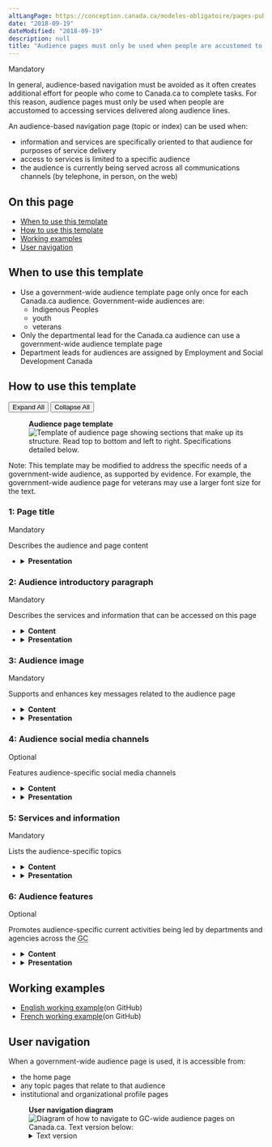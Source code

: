 ```yaml
---
altLangPage: https://conception.canada.ca/modeles-obligatoire/pages-publics-cibles.html
date: "2018-09-19"
dateModified: "2018-09-19"
description: null
title: "Audience pages must only be used when people are accustomed to accessing services delivered along audience lines"
---
```

<section><p><span class="label label-danger">Mandatory</span></p>
<p>In general, audience-based navigation must be avoided as it often creates additional effort for people who come to Canada.ca to complete tasks. For this reason, audience pages must only be used when people are accustomed to accessing services delivered along audience lines.</p>
<p>An audience-based navigation page (topic or index) can be used when:</p>
<ul>
  <li>information and services are specifically oriented to that audience for purposes of service delivery</li>
  <li>access to services is limited to a specific audience</li>
  <li>the audience is currently being served across all communications channels (by telephone, in person, on the web)</li>
</ul>
</section>
<section>
  <h2>On this page</h2>
  <ul>
    <li><a href="#use">When to use this template</a></li>
    <li><a href="#specifications">How to use this template</a></li>
    <li><a href="#examples">Working examples</a></li>
    <li><a href="#navigation">User navigation</a></li>
  </ul>
</section>
<section>
  <h2 id="use">When to use this template</h2>
  <ul>
    <li>Use a government-wide audience template page only once for each Canada.ca audience. Government-wide audiences are:
      <ul>
        <li>Indigenous Peoples</li>
        <li>youth</li>
        <li>veterans</li>
      </ul>
    </li>
    <li>Only the departmental lead for the Canada.ca audience can use a government-wide audience template page</li>
    <li>Department leads for audiences are assigned by Employment and Social Development Canada</li>
  </ul>
</section>
<section>
  <h2 id="specifications">How to use this template</h2>
  <div class="btn-group mrgn-bttm-sm">
    <button class="btn btn-default wb-toggle" data-toggle='{"selector": "details", "parent": "#template-elements", "type": "on"}' type="button">Expand All</button>
    <button class="btn btn-default wb-toggle" data-toggle='{"selector": "details", "parent": "#template-elements", "type": "off"}' type="button">Collapse All</button>
  </div>
  <div class="row">
    <div class="col-lg-6 pull-right">
      <figure class="mrgn-bttm-lg">
        <figcaption class="text-center"><b>Audience page template</b></figcaption>
        <img alt="Template of audience page showing sections that make up its structure. Read top to bottom and left to right. Specifications detailed below." class="full-width" src="https://www.canada.ca/content/dam/tbs-sct/images/government-communications/canada-content-style-guide/audience-page-eng.jpg"/></figure>
      <section class="alert alert-info small">
        <p>Note: This template may be modified to address the specific needs of a government-wide audience, as supported by evidence. For example, the government-wide audience page for veterans may use a larger font size for the text.</p>
      </section>
    </div>
    <div class="col-lg-6 pull-left">
      <section id="template-elements">
        <section>
          <h3>1: Page title</h3>
          <p><span class="label label-danger">Mandatory</span></p>
          <p>Describes the audience and page content</p>
          <ul class="list-unstyled">
            <li id="element2">
              <details class="mrgn-bttm-sm">
                <summary class="wb-toggle" data-toggle='{"print":"on"}'><strong>Presentation</strong></summary>
                <ul>
                  <li>the page title must be a unique H1</li>
                  <li>must be the first element on the page</li>
                </ul>
              </details>
            </li>
          </ul>
        </section>
        <section>
          <h3>2: Audience introductory paragraph</h3>
          <p><span class="label label-danger">Mandatory</span></p>
          <p>Describes the services and information that can be accessed on this page</p>
          <ul class="list-unstyled">
            <li id="element3">
              <details class="mrgn-bttm-sm">
                <summary class="wb-toggle" data-toggle='{"print":"on"}'><strong>Content</strong></summary>
                <ul>
                  <li>provides an overview of all information and services available to this audience</li>
                  <li>keep text short and concise</li>
                  <li>written for a grade 6-8 reading level</li>
                </ul>
              </details>
            </li>
            <li id="element4">
              <details class="mrgn-bttm-sm">
                <summary class="wb-toggle" data-toggle='{"print":"on"}'><strong>Presentation</strong></summary>
                <ul>
                  <li>appears below the page title</li>
                </ul>
              </details>
            </li>
          </ul>
        </section>
        <section>
          <h3>3: Audience image</h3>
          <p><span class="label label-danger">Mandatory</span></p>
          <p>Supports and enhances key messages related to the audience page</p>
          <ul class="list-unstyled">
            <li id="element5">
              <details class="mrgn-bttm-sm">
                <summary class="wb-toggle" data-toggle='{"print":"on"}'><strong>Content</strong></summary>
                <ul>
                  <li>the image may appear elsewhere on the site</li>
                  <li>use the <a href="../common-design-patterns/images.html">Images</a>pattern</li>
                </ul>
              </details>
            </li>
            <li id="element6">
              <details class="mrgn-bttm-sm">
                <summary class="wb-toggle" data-toggle='{"print":"on"}'><strong>Presentation</strong></summary>
                <ul>
                  <li>the audience image appears at the top of the page</li>
                  <li>appears to the right of the audience page introductory paragraph</li>
                  <li>image is not hyperlinked</li>
                  <li>no text may be embedded in the image</li>
                </ul>
              </details>
            </li>
          </ul>
        </section>
        <section>
          <h3>4: Audience social media channels</h3>
          <p><span class="label label-info">Optional</span></p>
          <p>Features audience-specific social media channels</p>
          <ul class="list-unstyled">
            <li id="element7">
              <details class="mrgn-bttm-sm">
                <summary class="wb-toggle" data-toggle='{"print":"on"}'><strong>Content</strong></summary>
                <ul>
                  <li>use the <a href="../common-design-patterns/social-media-channels.html">Social media channels block (follow box)</a>pattern</li>
                </ul>
              </details>
            </li>
            <li id="element8">
              <details class="mrgn-bttm-sm">
                <summary class="wb-toggle" data-toggle='{"print":"on"}'><strong>Presentation</strong></summary>
                <ul>
                  <li>appears below the audience introductory paragraph</li>
                </ul>
              </details>
            </li>
          </ul>
        </section>
        <section>
          <h3>5: Services and information</h3>
          <p><span class="label label-danger">Mandatory</span></p>
          <p>Lists the audience-specific topics</p>
          <ul class="list-unstyled">
            <li id="element9">
              <details class="mrgn-bttm-sm">
                <summary class="wb-toggle" data-toggle='{"print":"on"}'><strong>Content</strong></summary>
                <ul>
                  <li>use the <a href="../common-design-patterns/services-information.html">Services and information</a>pattern</li>
                </ul>
              </details>
            </li>
            <li id="element10">
              <details class="mrgn-bttm-sm">
                <summary class="wb-toggle" data-toggle='{"print":"on"}'><strong>Presentation</strong></summary>
                <ul>
                  <li>appears below the audience social media channels</li>
                  <li>heading is labelled “Services and information”</li>
                </ul>
              </details>
            </li>
          </ul>
        </section>
        <section>
          <h3>6: Audience features</h3>
          <p><span class="label label-info">Optional</span></p>
          <p>Promotes audience-specific current activities being led by departments and agencies across the <abbr title="Government of Canada">GC</abbr></p>
          <ul class="list-unstyled">
            <li id="element11">
              <details class="mrgn-bttm-sm">
                <summary class="wb-toggle" data-toggle='{"print":"on"}'><strong>Content</strong></summary>
                <ul>
                  <li>use the <a href="../common-design-patterns/feature-tiles.html">Context-specific features</a>pattern</li>
                </ul>
              </details>
            </li>
            <li id="element12">
              <details class="mrgn-bttm-sm">
                <summary class="wb-toggle" data-toggle='{"print":"on"}'><strong>Presentation</strong></summary>
                <ul>
                  <li>heading is labelled “Features”</li>
                </ul>
              </details>
            </li>
          </ul>
        </section>
      </section>
    </div>
  </div>
</section>
<section>
  <h2 id="examples">Working examples</h2>
  <ul>
    <li><a href="http://wet-boew.github.io/themes-dist/GCWeb/gc-audience-en.html">English working example</a>(on GitHub)</li>
    <li><a href="http://wet-boew.github.io/themes-dist/GCWeb/gc-audience-fr.html">French working example</a>(on GitHub)</li>
  </ul>
</section>
<section>
<h2 id="navigation">User navigation</h2>
<p>When a government-wide audience page is used, it is accessible from:</p>
<ul>
  <li>the home page</li>
  <li>any topic pages that relate to that audience</li>
  <li>institutional and organizational profile pages</li>
</ul>
<figure class="mrgn-bttm-lg">
  <figcaption class="text-center"><b>User navigation diagram</b></figcaption>
  <img alt="Diagram of how to navigate to GC-wide audience pages on Canada.ca. Text version below:" class="img-responsive center-block" src="https://www.canada.ca/content/dam/tbs-sct/images/government-communications/canada-content-style-guide/audience-pages-ia-eng.png"/>
  <details>
    <summary class="wb-toggle" data-toggle='{"print":"on"}'>Text version</summary>
    <p><abbr title="Government of Canada">GC</abbr>-wide audience pages can be accessed from the home page, related institutional profiles and related topic pages.</p>
  </details>
</figure>
